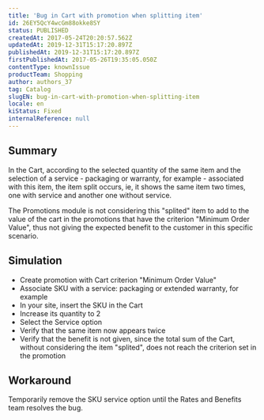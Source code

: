 ```yaml
---
title: 'Bug in Cart with promotion when splitting item'
id: 26EY5QcY4wcGm88okke8SY
status: PUBLISHED
createdAt: 2017-05-24T20:20:57.562Z
updatedAt: 2019-12-31T15:17:20.897Z
publishedAt: 2019-12-31T15:17:20.897Z
firstPublishedAt: 2017-05-26T19:35:05.050Z
contentType: knownIssue
productTeam: Shopping
author: authors_37
tag: Catalog
slugEN: bug-in-cart-with-promotion-when-splitting-item
locale: en
kiStatus: Fixed
internalReference: null
---
```


## Summary

In the Cart, according to the selected quantity of the same item and the selection of a service - packaging or warranty, for example - associated with this item, the item split occurs, ie, it shows the same item two times, one with service and another one without service.

The Promotions module is not considering this "splited" item to add to the value of the cart in the promotions that have the criterion "Minimum Order Value", thus not giving the expected benefit to the customer in this specific scenario.

## Simulation

- Create promotion with Cart criterion "Minimum Order Value"
- Associate SKU with a service: packaging or extended warranty, for example
- In your site, insert the SKU in the Cart
- Increase its quantity to 2
- Select the Service option
- Verify that the same item now appears twice
- Verify that the benefit is not given, since the total sum of the Cart, without considering the item "splited", does not reach the criterion set in the promotion

## Workaround

Temporarily remove the SKU service option until the Rates and Benefits team resolves the bug.

